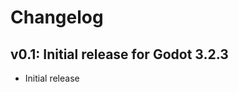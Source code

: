 Changelog
=========

v0.1: Initial release for Godot 3.2.3
-------------------------------------

- Initial release